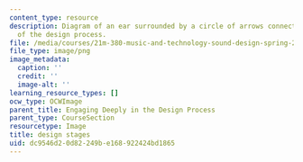 ```yaml
---
content_type: resource
description: Diagram of an ear surrounded by a circle of arrows connecting the stages
  of the design process.
file: /media/courses/21m-380-music-and-technology-sound-design-spring-2016/dc9546d20d82249be168922424bd1865_design_stages.png
file_type: image/png
image_metadata:
  caption: ''
  credit: ''
  image-alt: ''
learning_resource_types: []
ocw_type: OCWImage
parent_title: Engaging Deeply in the Design Process
parent_type: CourseSection
resourcetype: Image
title: design stages
uid: dc9546d2-0d82-249b-e168-922424bd1865
---
```

